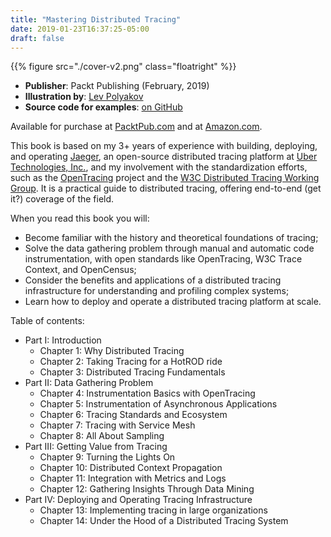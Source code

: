 ```yaml
---
title: "Mastering Distributed Tracing"
date: 2019-01-23T16:37:25-05:00
draft: false
---
```


{{% figure src="./cover-v2.png" class="floatright" %}}

  * **Publisher**: Packt Publishing (February, 2019)
  * **Illustration by**: [Lev Polyakov](https://polyakovproductions.com/)
  * **Source code for examples**: [on GitHub](https://github.com/PacktPublishing/Mastering-Distributed-Tracing/)


Available for purchase at [PacktPub.com](https://www.packtpub.com/networking-and-servers/mastering-distributed-tracing) and at [Amazon.com](https://www.amazon.com/dp/1788628462/).

This book is based on my 3+ years of experience with building, deploying, and operating [Jaeger](https://www.jaegertracing.io), an open-source distributed tracing platform at [Uber Technologies, Inc.](https://eng.uber.com/distributed-tracing/), and my involvement with the standardization efforts, such as the [OpenTracing](https://opentracing.io) project and the [W3C Distributed Tracing Working Group](https://www.w3.org/2018/distributed-tracing/). It is a practical guide to distributed tracing, offering end-to-end (get it?) coverage of the field. 

When you read this book you will:

  * Become familiar with the history and theoretical foundations of tracing; 
  * Solve the data gathering problem through manual and automatic code instrumentation, with open standards like OpenTracing, W3C Trace Context, and OpenCensus; 
  * Consider the benefits and applications of a distributed tracing infrastructure for understanding and profiling complex systems;
  * Learn how to deploy and operate a distributed tracing platform at scale.

Table of contents:

  * Part I: Introduction
    * Chapter 1: Why Distributed Tracing
    * Chapter 2: Taking Tracing for a HotROD ride
    * Chapter 3: Distributed Tracing Fundamentals
  * Part II: Data Gathering Problem
    * Chapter 4: Instrumentation Basics with OpenTracing
    * Chapter 5: Instrumentation of Asynchronous Applications
    * Chapter 6: Tracing Standards and Ecosystem
    * Chapter 7: Tracing with Service Mesh
    * Chapter 8: All About Sampling
  * Part III: Getting Value from Tracing
    * Chapter 9: Turning the Lights On
    * Chapter 10: Distributed Context Propagation
    * Chapter 11: Integration with Metrics and Logs
    * Chapter 12: Gathering Insights Through Data Mining
  * Part IV: Deploying and Operating Tracing Infrastructure
    * Chapter 13: Implementing tracing in large organizations
    * Chapter 14: Under the Hood of a Distributed Tracing System
